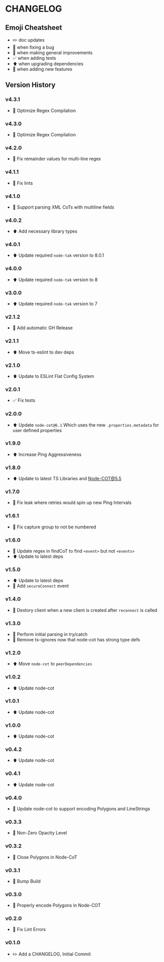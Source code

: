 # CHANGELOG

## Emoji Cheatsheet
- :pencil2: doc updates
- :bug: when fixing a bug
- :rocket: when making general improvements
- :white_check_mark: when adding tests
- :arrow_up: when upgrading dependencies
- :tada: when adding new features

## Version History

### v4.3.1

- :bug: Optimize Regex Compilation

### v4.3.0

- :bug: Optimize Regex Compilation

### v4.2.0

- :bug: Fix remainder values for multi-line regex

### v4.1.1

- :bug: Fix lints

### v4.1.0

- :rocket: Support parsing XML CoTs with multiline fields

### v4.0.2

- :arrow_up: Add necessary library types

### v4.0.1

- :arrow_up: Update required `node-tak` version to 8.0.1

### v4.0.0

- :arrow_up: Update required `node-tak` version to 8

### v3.0.0

- :arrow_up: Update required `node-tak` version to 7

### v2.1.2

- :rocket: Add automatic GH Release

### v2.1.1

- :arrow_up: Move ts-eslint to dev deps

### v2.1.0

- :arrow_up: Update to ESLint Flat Config System

### v2.0.1

- :white_check_mark: Fix tests

### v2.0.0

- :arrow_up: Update `node-cot@6.1` Which uses the new `.properties.metadata` for user defined properties

### v1.9.0

- :arrow_up: Increase Ping Aggressiveness

### v1.8.0

- :arrow_up: Update to latest TS Libraries and Node-COT@5.5

### v1.7.0

- :bug: Fix leak where retries would spin up new Ping Intervals

### v1.6.1

- :bug: Fix capture group to not be numbered

### v1.6.0

- :bug: Update regex in findCoT to find `<event>` but not `<events>`
- :arrow_up: Update to latest deps

### v1.5.0

- :arrow_up: Update to latest deps
- :rocket: Add `secureConnect` event

### v1.4.0

- :bug: Destory client when a new client is created after `reconnect` is called

### v1.3.0

- :rocket: Perform initial parsing in try/catch
- :rocket: Remove ts-ignores now that node-cot has strong type defs

### v1.2.0

- :arrow_up: Move `node-cot` to `peerDependencies`

### v1.0.2

- :arrow_up: Update node-cot

### v1.0.1

- :arrow_up: Update node-cot

### v1.0.0

- :arrow_up: Update node-cot

### v0.4.2

- :arrow_up: Update node-cot

### v0.4.1

- :arrow_up: Update node-cot

### v0.4.0

- :rocket: Update node-cot to support encoding Polygons and LineStrings

### v0.3.3

- :bug: Non-Zero Opacity Level

### v0.3.2

- :bug: Close Polygons in Node-CoT

### v0.3.1

- :bug: Bump Build

### v0.3.0

- :bug: Properly encode Polygons in Node-COT

### v0.2.0

- :bug: Fix Lint Errors

### v0.1.0

- :pencil2: Add a CHANGELOG, Initial Commit
